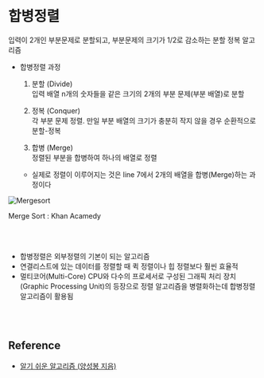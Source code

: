 # 합병정렬
입력이 2개인 부분문제로 분할되고, 부분문제의 크기가 1/2로 감소하는 분할 정복 알고리즘

- 합병정렬 과정
  1) 분할 (Divide)   
입력 배열 n개의 숫자들을 같은 크기의 2개의 부분 문제(부분 배열)로 분할
    
  2) 정복 (Conquer)   
각 부분 문제 정렬. 만일 부분 배열의 크기가 충분히 작지 않을 경우 순환적으로 분할-정복
    
  3) 합병 (Merge)   
정렬된 부분을 합병하여 하나의 배열로 정렬
    
    - 실제로 정렬이 이루어지는 것은 line 7에서 2개의 배열을 합병(Merge)하는 과정이다   
    
    
![Mergesort](https://user-images.githubusercontent.com/81629116/159433410-f13136cb-adfa-4e36-a205-676a9f2f71c6.png)
<p align="left">Merge Sort : Khan Acamedy<p align="left">

<br>
<br>
  
- 합병정렬은 외부정렬의 기본이 되는 알고리즘
- 연결리스트에 있는 데이터를 정렬할 때 퀵 정렬이나 힙 정렬보다 훨씬 효율적
- 멀티코어(Multi-Core) CPU와 다수의 프로세서로 구성된 그래픽 처리 장치(Graphic Processing Unit)의 등장으로 정렬 알고리즘을 병렬화하는데 합병정렬 알고리즘이 활용됨   
  
<br>
<br>
  
## Reference
- [알기 쉬운 알고리즘 (양성봉 지음)](http://www.kyobobook.co.kr/product/detailViewKor.laf?mallGb=KOR&ejkGb=KOR&linkClass=&barcode=9788970504896)
